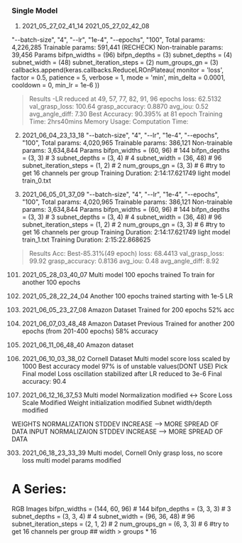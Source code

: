 ### Single Model

1. 2021_05_27_02_41_14   2021_05_27_02_42_08

"--batch-size", "4",
"--lr", "1e-4",
"--epochs", "100",
Total params: 4,226,285
Trainable params: 591,441 (RECHECK)
Non-trainable params: 39,456
Params
    bifpn_widths = (96)
    bifpn_depths = (3)
    subnet_depths = (4)
    subnet_width = (48)
    subnet_iteration_steps = (2)
    num_groups_gn = (3)
callbacks.append(keras.callbacks.ReduceLROnPlateau(
    monitor    = 'loss',
    factor     = 0.5,
    patience   = 5,
    verbose    = 1,
    mode       = 'min',
    min_delta  = 0.0001,
    cooldown   = 0,
    min_lr     = 1e-6
))
> Results
-LR reduced at 49, 57, 77, 82, 91, 96 epochs
loss: 62.5132
val_grasp_loss: 100.64
grasp_accuracy: 0.8870
avg_iou: 0.52
avg_angle_diff: 7.30
Best Accuracy: 90.395% at 81 epoch
Training Time: 2hrs40mins
Memory Usage:
Computation Time:

2. 2021_06_04_23_13_18
"--batch-size", "4",
"--lr", "1e-4",
"--epochs", "100",
Total params: 4,020,965
Trainable params: 386,121
Non-trainable params: 3,634,844
Params
    bifpn_widths = (60, 96)   # 144
    bifpn_depths = (3, 3)                # 3
    subnet_depths = (3, 4)               # 4
    subnet_width = (36, 48)    # 96
    subnet_iteration_steps = (1, 2)      # 2
    num_groups_gn = (3, 3)           # 6  #try to get 16 channels per group
Training Duration: 2:14:17.621749
light model
train_0.txt

3. 2021_06_05_01_37_09
"--batch-size", "4",
"--lr", "1e-4",
"--epochs", "100",
Total params: 4,020,965
Trainable params: 386,121
Non-trainable params: 3,634,844
Params
    bifpn_widths = (60, 96)   # 144
    bifpn_depths = (3, 3)                # 3
    subnet_depths = (3, 4)               # 4
    subnet_width = (36, 48)    # 96
    subnet_iteration_steps = (1, 2)      # 2
    num_groups_gn = (3, 3)           # 6  #try to get 16 channels per group
Training Duration: 2:14:17.621749
light model
train_1.txt
Training Duration: 2:15:22.868625
> Results
    Acc: Best-85.31%(49 epoch)
    loss: 68.4413
    val_grasp_loss: 99.92
    grasp_accuracy: 0.8136
    avg_iou: 0.48
    avg_angle_diff: 8.92


101. 2021_05_28_03_40_07
Multi model 100 epochs trained
To train for another 100 epochs

102. 2021_05_28_22_24_04
Another 100 epochs trained starting with 1e-5 LR

201. 2021_06_05_23_27_08
Amazon Dataset
Trained for 200 epochs
52% acc

202. 2021_06_07_03_48_48
Amazon Dataset
Previous Trained for another 200 epochs (from 201-400 epochs)
58% accuracy

203. 2021_06_11_06_48_40
Amazon dataset

301. 2021_06_10_03_38_02
Cornell Dataset
Multi model score loss scaled by 1000 
Best accuracy model 97% is of unstable values(DONT USE)
Pick Final model
Loss oscillation stabilized after LR reduced to 3e-6
Final accuracy: 90.4

302. 2021_06_12_16_37_53
Multi model
Normalization modified <-> Score Loss Scale Modified
Weight initialization modified
Subnet width/depth modified

WEIGHTS NORMALIZATION STDDEV INCREASE --> MORE SPREAD OF DATA
INPUT NORMALIZAION STDDEV INCREASE --> MORE SPREAD OF DATA

303. 2021_06_18_23_33_39
Multi model, Cornell
Only grasp loss, no score loss
multi model params modified


# A Series:
RGB Images
bifpn_widths = (144, 60, 96)   # 144
bifpn_depths = (3, 3, 3)                # 3
subnet_depths = (3, 3, 4)               # 4
subnet_width = (96, 36, 48)    # 96
subnet_iteration_steps = (2, 1, 2)      # 2
num_groups_gn = (6, 3, 3)           # 6  #try to get 16 channels per group ## width > groups * 16 